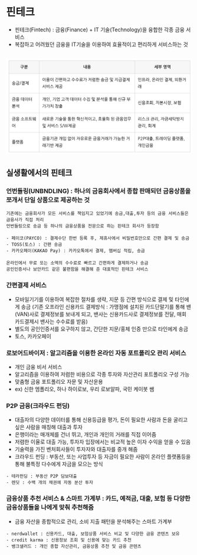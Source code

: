 # 핀테크
- 핀테크(Fintech) : 금융(Finance) + IT 기술(Technology)을 융합한 각종 금융 서비스
- 복잡하고 어려웠던 금융을 IT기술을 이용하여 효율적이고 편리하게 서비스하는 것

## ![사진](https://github.com/leedongjoon121/Reference/blob/img/img/FinTech.png?raw=true)


## 실생활에서의 핀테크
### 언번들링(UNBNDLING) : 하나의 금융회사에서 종합 판매되던 금융상품을 쪼개서 단일 상품으로 제공하는 것
```
기존에는 금융회사가 모든 서비스를 책임지고 있었기에 송금,대출,투자 등의 금융 서비스들은 금융사가 직접 처리
언번들링으로 송금 등 하나의 금융상품을 전문으로 하는 핀테크 회사가 등장함

- 페이코(PAYCO) : 결제수단 한번 등록 후, 제휴사에서 비밀번호만으로 간편 결제 및 송금
- TOSS(토스) : 간편 송금
- 카카오페이(KAKAO Pay) : 카카오톡에서 결제, 멤버십 적립, 송금

온라인에서 무료 또는 소액의 수수료로 빠르고 간편하게 결제하거나 송금
공인인증서나 보안카드 같은 불편함을 해결해 준 대표적인 핀테크 서비스
```

### 간편결제 서비스 
- 모바일기기를 이용하여 복잡한 절차를 생략, 지문 등 간편 방식으로 결제 및 타인에게 송금
(기존 오프라인 신용카드 결제방식 : 가맹점에 설치된 카드단말기를 통해 밴(VAN)사로 결제정보를 보내게 되고,
밴사는 신용카드사로 결제정보를 전달, 매회 카드결제시 밴사는 수수료를 받음)
- 별도의 공인인증서를 요구하지 않고, 간단한 지문/홍체 인증 만으로 타인에게 송금
- 토스, 카카오페이

### 로보어드바이저 : 알고리즘을 이용한 온라인 자동 포트폴리오 관리 서비스
- 개인 금융 비서 서비스 
- 알고리즘을 이용하여 저렴한 비용으로 각종 투자와 자산관리 포트폴리오 구성 가능
- 맞춤형 금융 포트폴리오 자문 및 자산운용
- ex) 신한 엠폴리오, 하나 하이로보, 우리 로보알파, 국민 케이봇 쌤

### P2P 금융(크라우드 펀딩) 
- 대출자의 다양한 데이터를 통해 신용등급을 평가, 돈이 필요한 사람과 돈을 굴리고싶은 사람을 매칭해 대출과 투자
- 은행이라는 매개체를 건너 뛰고, 개인과 개인의 거래를 직접 이어줌
- 저렴한 이율로 대출 가능, 투자자 입장에서는 비교적 높은 이자 수익을 얻을 수 있음 
- 기술력을 가진 벤처회사들이 투자자와 대출자를 중개 해줌
- 크라우드 펀딩 : 부동산, 또는 사업투자 등 자금이 필요한 사람이 온라인 플랫폼등을 통해 불특정 다수에게 자금을 모으는 방식
```
- 테라펀딩 : 부동산 P2P 담보대출
- 렌딧 : 수백 개의 채권에 자동 분산 투자
```

### 금융상품 추천 서비스 & 스마트 가계부 : 카드, 예적금, 대출, 보험 등 다양한 금융상품들을 나에게 맞춰 추천해줌
- 금융 자산을 종합적으로 관리, 소비 지출 패턴을 분석해주는 스마트 가계부

```
- nerdwallet : 신용카드, 대출, 보험상품 서비스 비교 및 다양한 금융 콘텐츠 보유
- credit karma : 신용정보 조회 및 신용에 맞는 카드 추천
- 뱅크샐러드 : 개인 종합 자산관리, 금융상품 추천 및 금융 콘텐츠
```

